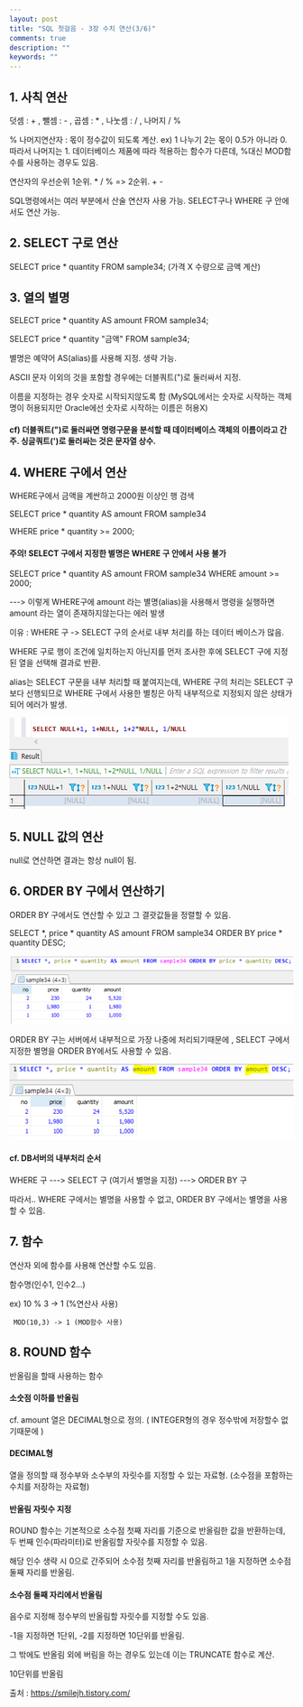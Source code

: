 ```yaml
---
layout: post
title: "SQL 첫걸음 - 3장 수치 연산(3/6)" 
comments: true
description: ""
keywords: ""
---
```


## 1. 사칙 연산
덧셈 : + , 뺄셈 : - , 곱셈 : * , 나눗셈 : / , 나머지 / %

% 나머지연산자 : 몫이 정수값이 되도록 계산. ex) 1 나누기 2는 몫이 0.5가 아니라 0. 따라서 나머지는 1. 데이터베이스 제품에 따라 적용하는 함수가 다른데, %대신 MOD함수를 사용하는 경우도 있음.

연산자의 우선순위 1순위. * / % => 2순위. + - 

SQL명령에서는 여러 부분에서 산술 연산자 사용 가능. SELECT구나 WHERE 구 안에서도 연산 가능.


## 2. SELECT 구로 연산
SELECT price * quantity FROM sample34; (가격 X 수량으로 금액 계산)


## 3. 열의 별명 
SELECT price * quantity AS amount FROM sample34;

SELECT price * quantity "금액" FROM sample34; 

별명은 예약어 AS(alias)를 사용해 지정. 생략 가능. 

ASCII 문자 이외의 것을 포함할 경우에는 더블쿼트(")로 둘러싸서 지정. 

이름을 지정하는 경우 숫자로 시작되지않도록 함 (MySQL에서는 숫자로 시작하는 객체명이 허용되지만 Oracle에선 숫자로 시작하는 이름은 허용X)

#### cf) 더블쿼트(")로 둘러싸면 명령구문을 분석할 때 데이터베이스 객체의 이름이라고 간주. 싱글쿼트(')로 둘러싸는 것은 문자열 상수. 


## 4. WHERE 구에서 연산 
WHERE구에서 금액을 계싼하고 2000원 이상인 행 검색

SELECT price * quantity AS amount FROM sample34 

WHERE price * quantity >= 2000; 


#### 주의! SELECT 구에서 지정한 별명은 WHERE 구 안에서 사용 불가
SELECT price * quantity AS amount FROM sample34 WHERE amount  >= 2000;  

---> 이렇게 WHERE구에 amount 라는 별명(alias)을 사용해서 명령을 실행하면  amount 라는 열이 존재하지않는다는 에러 발생 

이유 : WHERE 구 -> SELECT 구의 순서로 내부 처리를 하는 데이터 베이스가 많음. 

WHERE 구로 행이 조건에 일치하는지 아닌지를 먼저 조사한 후에 SELECT 구에 지정된 열을 선택해 결과로 반환. 

alias는 SELECT 구문을 내부 처리할 때 붙여지는데, WHERE 구의 처리는 SELECT 구보다 선행되므로  WHERE 구에서 사용한 별칭은 아직 내부적으로 지정되지 않은 상태가 되어 에러가 발생. 

![997A2C405B861F6B0E](/images/sql_first_step/997A2C405B861F6B0E.png)

## 5. NULL 값의 연산
null로 연산하면 결과는 항상 null이 됨.


## 6. ORDER BY 구에서 연산하기
ORDER BY 구에서도 연산할 수 있고 그 결괏값들을 정렬할 수 있음.

SELECT *, price * quantity AS amount FROM sample34 ORDER BY price * quantity DESC; 

![9914783B5B861F9A1C](/images/sql_first_step/9914783B5B861F9A1C.png)

ORDER BY 구는 서버에서 내부적으로 가장 나중에 처리되기때문에 , SELECT 구에서 지정한 별명을 ORDER BY에서도 사용할 수 있음. 

![997103345B861FBA0D](/images/sql_first_step/997103345B861FBA0D.png)

#### cf. DB서버의 내부처리 순서

WHERE 구 ---> SELECT 구 (여기서 별명을 지정) ---> ORDER BY 구

따라서.. WHERE 구에서는 별명을 사용할 수 없고, ORDER BY 구에서는 별명을 사용할 수 있음. 


## 7. 함수
연산자 외에 함수를 사용해 연산할 수도 있음.

함수명(인수1, 인수2...)

ex)  10 % 3 -> 1 (%연산사 사용)

     MOD(10,3) -> 1 (MOD함수 사용)


## 8. ROUND 함수
반올림을 할때 사용하는 함수 

#### 소숫점 이하를 반올림

cf. amount 열은 DECIMAL형으로 정의. ( INTEGER형의 경우 정수밖에 저장할수 없기때문에 )

#### DECIMAL형
열을 정의할 때 정수부와 소수부의 자릿수를 지정할 수 있는 자료형. (소수점을 포함하는수치를 저장하는 자료형)

#### 반올림 자릿수 지정
ROUND 함수는 기본적으로 소수점 첫째 자리를 기준으로 반올림한 값을 반환하는데, 두 번째 인수(파라미터)로 반올림할 자릿수를 지정할 수 있음.  

해당 인수 생략 시 0으로 간주되어 소수점 첫째 자리를 반올림하고 1을 지정하면 소수점 둘째 자리를 반올림. 

#### 소수점 둘째 자리에서 반올림
음수로 지정해 정수부의 반올림할 자릿수를 지정할 수도 있음. 

-1을 지정하면 1단위, -2를 지정하면 10단위를 반올림. 

그 밖에도 반올림 외에 버림을 하는 경우도 있는데 이는 TRUNCATE 함수로 계산.

10단위를 반올림


출처 : https://smilejh.tistory.com/